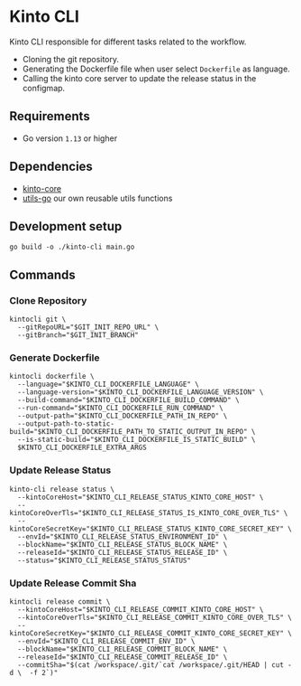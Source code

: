 # Kinto CLI

Kinto CLI responsible for different tasks related to the workflow.

- Cloning the git repository.
- Generating the Dockerfile file when user select `Dockerfile` as language.
- Calling the kinto core server to update the release status in the configmap.

## Requirements

* Go version `1.13` or higher

## Dependencies
- [kinto-core](../../../kinto-core)
- [utils-go](https://github.com/kintohub/utils-go) our own reusable utils functions

## Development setup

```shell script
go build -o ./kinto-cli main.go
```

## Commands

### Clone Repository

```shell script
kintocli git \
  --gitRepoURL="$GIT_INIT_REPO_URL" \
  --gitBranch="$GIT_INIT_BRANCH"
```

### Generate Dockerfile

```shell script
kintocli dockerfile \
  --language="$KINTO_CLI_DOCKERFILE_LANGUAGE" \
  --language-version="$KINTO_CLI_DOCKERFILE_LANGUAGE_VERSION" \
  --build-command="$KINTO_CLI_DOCKERFILE_BUILD_COMMAND" \
  --run-command="$KINTO_CLI_DOCKERFILE_RUN_COMMAND" \
  --output-path="$KINTO_CLI_DOCKERFILE_PATH_IN_REPO" \
  --output-path-to-static-build="$KINTO_CLI_DOCKERFILE_PATH_TO_STATIC_OUTPUT_IN_REPO" \
  --is-static-build="$KINTO_CLI_DOCKERFILE_IS_STATIC_BUILD" \
  $KINTO_CLI_DOCKERFILE_EXTRA_ARGS
```

### Update Release Status

```shell script
kinto-cli release status \
  --kintoCoreHost="$KINTO_CLI_RELEASE_STATUS_KINTO_CORE_HOST" \
  --kintoCoreOverTls="$KINTO_CLI_RELEASE_STATUS_IS_KINTO_CORE_OVER_TLS" \
  --kintoCoreSecretKey="$KINTO_CLI_RELEASE_STATUS_KINTO_CORE_SECRET_KEY" \
  --envId="$KINTO_CLI_RELEASE_STATUS_ENVIRONMENT_ID" \
  --blockName="$KINTO_CLI_RELEASE_STATUS_BLOCK_NAME" \
  --releaseId="$KINTO_CLI_RELEASE_STATUS_RELEASE_ID" \
  --status="$KINTO_CLI_RELEASE_STATUS_STATUS"
```

### Update Release Commit Sha

```shell script
kintocli release commit \
  --kintoCoreHost="$KINTO_CLI_RELEASE_COMMIT_KINTO_CORE_HOST" \
  --kintoCoreOverTls="$KINTO_CLI_RELEASE_COMMIT_KINTO_CORE_OVER_TLS" \
  --kintoCoreSecretKey="$KINTO_CLI_RELEASE_COMMIT_KINTO_CORE_SECRET_KEY" \
  --envId="$KINTO_CLI_RELEASE_COMMIT_ENV_ID" \
  --blockName="$KINTO_CLI_RELEASE_COMMIT_BLOCK_NAME" \
  --releaseId="$KINTO_CLI_RELEASE_COMMIT_RELEASE_ID" \
  --commitSha="$(cat /workspace/.git/`cat /workspace/.git/HEAD | cut -d \  -f 2`)"
```
